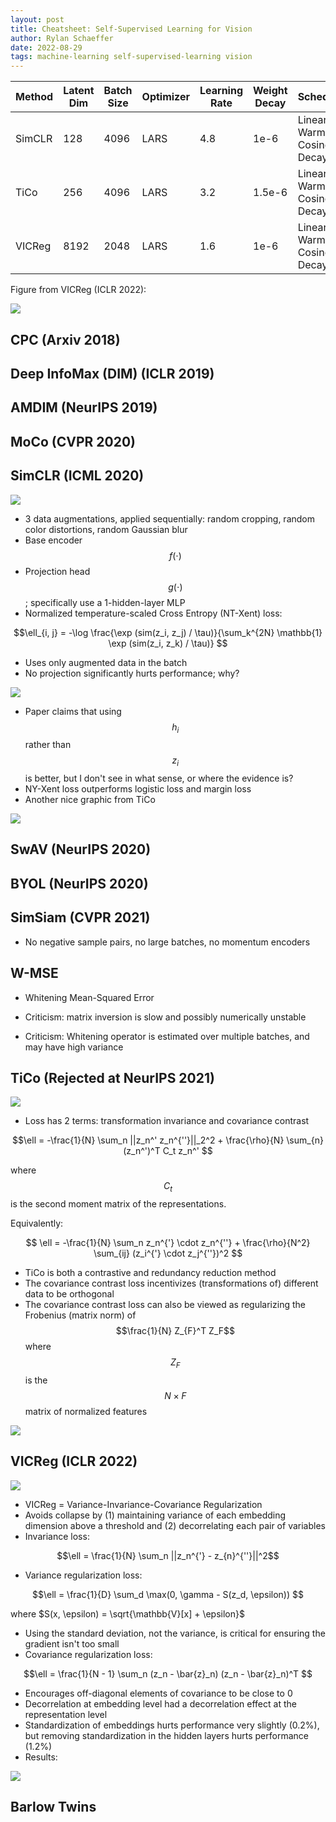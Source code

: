```yaml
---
layout: post
title: Cheatsheet: Self-Supervised Learning for Vision
author: Rylan Schaeffer
date: 2022-08-29
tags: machine-learning self-supervised-learning vision
---
```


| Method | Latent Dim | Batch Size | Optimizer | Learning Rate | Weight Decay | Scheduler                   | Epochs | 
|--------|------------|------------|-----------|---------------|--------------|-----------------------------|--------|
| SimCLR | 128        | 4096       | LARS      | 4.8           | 1e-6         | Linear Warmup, Cosine Decay | 100    |
| TiCo   | 256        | 4096       | LARS      | 3.2           | 1.5e-6       | Linear Warmup, Cosine Decay | 1000   |
| VICReg | 8192       | 2048       | LARS      | 1.6           | 1e-6         | Linear Warmup, Cosine Decay | 1000   |


Figure from VICReg (ICLR 2022):


![](2022-08-29-SSL-Vision/all_from_vicreg_paper.png)

## CPC (Arxiv 2018)

## Deep InfoMax (DIM) (ICLR 2019)



## AMDIM (NeurIPS 2019)

## MoCo (CVPR 2020)

## SimCLR (ICML 2020)

![](2022-08-29-SSL-Vision/simclr.png)

- 3 data augmentations, applied sequentially: random cropping, random color distortions, random Gaussian blur
- Base encoder $$f(\cdot)$$
- Projection head $$g(\cdot)$$; specifically use a 1-hidden-layer MLP
- Normalized temperature-scaled Cross Entropy (NT-Xent) loss:

$$\ell_{i, j} = -\log \frac{\exp (sim(z_i, z_j) / \tau)}{\sum_k^{2N} \mathbb{1} \exp (sim(z_i, z_k) / \tau)} $$

- Uses only augmented data in the batch
- No projection significantly hurts performance; why?

![](2022-08-29-SSL-Vision/simclr_no_projection.png)

- Paper claims that using $$h_i$$ rather than $$z_i$$ is better, but I don't see in what sense, or where the evidence is?
- NY-Xent loss outperforms logistic loss and margin loss
- Another nice graphic from TiCo
 
![](2022-08-29-SSL-Vision/simclr_in_tico.png)

## SwAV (NeurIPS 2020)

## BYOL (NeurIPS 2020)

## SimSiam (CVPR 2021)

- No negative sample pairs, no large batches, no momentum encoders

## W-MSE

- Whitening Mean-Squared Error

- Criticism: matrix inversion is slow and possibly numerically unstable
- Criticism: Whitening operator is estimated over multiple batches, and may have high variance

## TiCo (Rejected at NeurIPS 2021)

![](2022-08-29-SSL-Vision/tico.png)

- Loss has 2 terms: transformation invariance and covariance contrast

$$\ell = -\frac{1}{N} \sum_n ||z_n^' z_n^{''}||_2^2 + \frac{\rho}{N} \sum_{n} (z_n^')^T C_t z_n^' $$

where $$C_t$$ is the second moment matrix of the representations.

Equivalently:

$$ \ell = -\frac{1}{N} \sum_n z_n^{'} \cdot z_n^{''} + \frac{\rho}{N^2} \sum_{ij} (z_i^{'} \cdot z_j^{''})^2 $$

- TiCo is both a contrastive and redundancy reduction method
- The covariance contrast loss incentivizes (transformations of) different data to be orthogonal
- The covariance contrast loss can also be viewed as regularizing the Frobenius (matrix norm) of $$\frac{1}{N} Z_{F}^T Z_F$$
  where $$Z_F$$ is the $$N \times F$$ matrix of normalized features 

![](2022-08-29-SSL-Vision/tico_results.png)

## VICReg (ICLR 2022)

![](2022-08-29-SSL-Vision/vicreg.png)

- VICReg = Variance-Invariance-Covariance Regularization
- Avoids collapse by (1) maintaining variance of each embedding dimension above a threshold and (2) decorrelating each pair of variables
- Invariance loss:

$$\ell = \frac{1}{N} \sum_n ||z_n^{'} - z_{n}^{''}||^2$$

- Variance regularization loss:

$$\ell = \frac{1}{D} \sum_d \max(0, \gamma - S(z_d, \epsilon)) $$

where $S(x, \epsilon) = \sqrt{\mathbb{V}[x] + \epsilon}$

- Using the standard deviation, not the variance, is critical for ensuring the gradient isn't too small
- Covariance regularization loss:

$$\ell = \frac{1}{N - 1} \sum_n (z_n - \bar{z}_n) (z_n - \bar{z}_n)^T $$

- Encourages off-diagonal elements of covariance to be close to 0
- Decorrelation at embedding level had a decorrelation effect at the representation level
- Standardization of embeddings hurts performance very slightly (0.2%), but removing standardization in the
  hidden layers hurts performance (1.2%)
- Results:

![](2022-08-29-SSL-Vision/vicreg_results.png)


## Barlow Twins